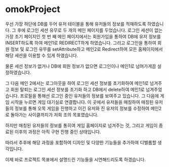 # omokProject
우선 가장 하단에 DB를 두어 유저 테이블을 통해 유저들의 정보를 적재하도록 하였습니다.
그 후에 로그인 세션 유무로 두 개의 메인 페이지를 두었습니다.
로그인 세션이 없는 가장 초기 페이지인 첫 번 째 메인 페이지에서는 회원가입을 통하여 DB에 유저 정보를 INSERT하도록 하여 메인1로 REDIRECT하게 하였습니다.
그리고 로그인을 통하여 회원 정보 및 로그인 유무를 setAttribute하고 메인2로 Redirect하여 모든 홈페이지에서 해당 세션을 이용할 수 있게 하였습니다.

물론 세션 정보가 없거나 DB에 회원 정보가 없으면 로그인이나 메인1로 넘어가게끔 설정하였습니다.

그 다음 메인 2에서는 로그아웃을 하여 로그인 세션 정보를 초기화하여 메인1로 넘겨주고 회원 탈퇴는 로그인 세션 정보를 초기화 하고 DB에서 delete하여 메인1로 넘겨주었습니다.
프로필을 통해선 로그인 중인 유저들의 정보를 보여주고 있습니다.
그 다음에 게임 시작을 누르면 게임 대기실로 연결합니다. 이 곳에서 유저들을 매칭하여 매칭된 유저들의 정보를 통해 오목 게임을 진행하고 이긴 유저와 진 유저의 정보를 수정하여 메인2로 돌아가는 사이클까지가 저희 조의 목표였습니다.

하지만 매칭된 유저들의 정보를 통히여 게임 홈페이지로 넘겨주는 것, 그리고 게임이 종료된 이후의 과정은 아직 구현 진행 중인 상태입니다.

따라서 추후에 해당 과정을 포함하여 디자인 및 다양한 기능들을 추가하여 디벨롭할 생각입니다.

이제 바로 프로젝트 목표에서 설명드린 기능들을 시연해드리도록 하겠습니다.
